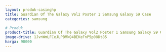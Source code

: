```yaml
---
layout: produk-casinghp
title: Guardian Of The Galaxy Vol2 Poster 1 Samsung Galaxy S9 Case
categories: samsung

# Produk
product-title: Guardian Of The Galaxy Vol2 Poster 1 Samsung Galaxy S9 Case
image-drive: 1JvnWmLFCeJLPBMkQ4BEKeFnP5p08Dt85
harga: 90000
---
```

